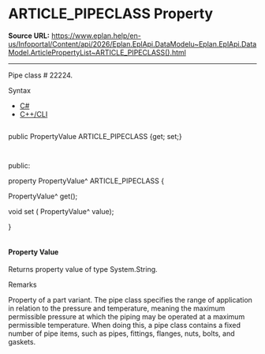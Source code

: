 # ARTICLE_PIPECLASS Property

**Source URL:** https://www.eplan.help/en-us/Infoportal/Content/api/2026/Eplan.EplApi.DataModelu~Eplan.EplApi.DataModel.ArticlePropertyList~ARTICLE_PIPECLASS().html

---

Pipe class # 22224.

Syntax

- [C#](#i-syntax-CS)
- [C++/CLI](#i-syntax-CPP2005)

```
```
public PropertyValue ARTICLE_PIPECLASS {get; set;}
```
```

```
```
public:

property PropertyValue^ ARTICLE_PIPECLASS {

   PropertyValue^ get();

   void set (    PropertyValue^ value);

}
```
```

#### Property Value

Returns property value of type System.String.

Remarks

Property of a part variant. The pipe class specifies the range of application in relation to the pressure and temperature, meaning the maximum permissible pressure at which the piping may be operated at a maximum permissible temperature. When doing this, a pipe class contains a fixed number of pipe items, such as pipes, fittings, flanges, nuts, bolts, and gaskets.

